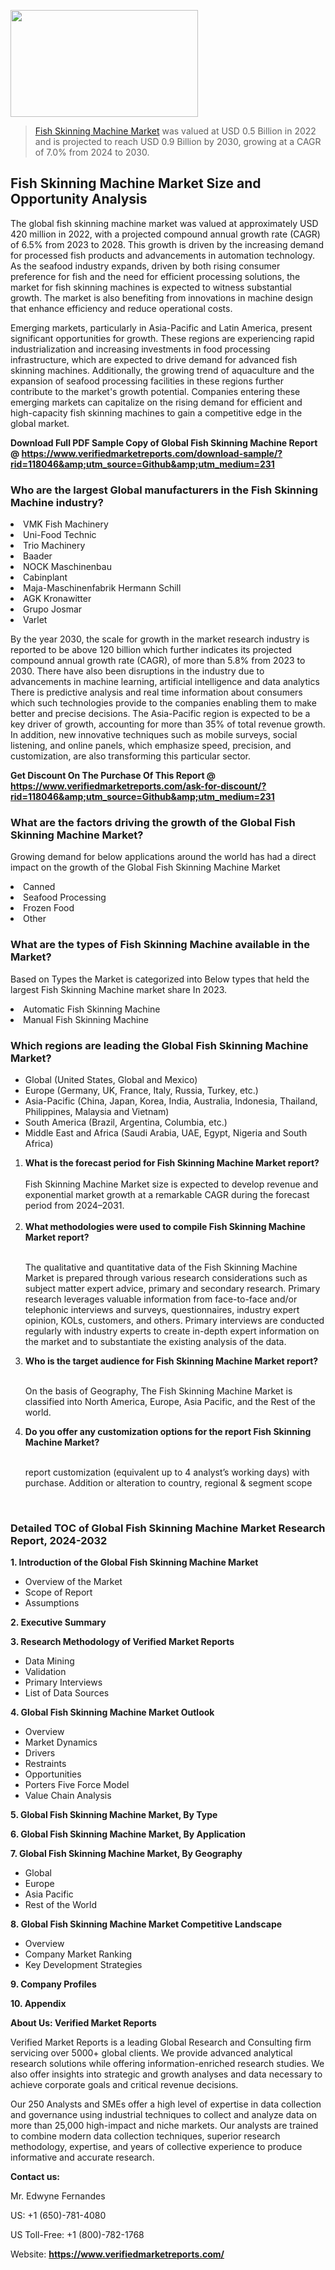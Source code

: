 <img src="https://ffe5etoiles.com/wp-content/uploads/2024/12/MST1-300x171.png" alt="" width="300" height="171" class="alignnone size-medium wp-image-20088" /><blockquote><p><p><a href="https://www.verifiedmarketreports.com/download-sample/?rid=118046&utm_source=Github&utm_medium=231" target="_blank">Fish Skinning Machine Market</a> was valued at USD 0.5 Billion in 2022 and is projected to reach USD 0.9 Billion by 2030, growing at a CAGR of 7.0% from 2024 to 2030.</p></blockquote><p><h2>Fish Skinning Machine Market Size and Opportunity Analysis</h2><p>The global fish skinning machine market was valued at approximately USD 420 million in 2022, with a projected compound annual growth rate (CAGR) of 6.5% from 2023 to 2028. This growth is driven by the increasing demand for processed fish products and advancements in automation technology. As the seafood industry expands, driven by both rising consumer preference for fish and the need for efficient processing solutions, the market for fish skinning machines is expected to witness substantial growth. The market is also benefiting from innovations in machine design that enhance efficiency and reduce operational costs.</p><p>Emerging markets, particularly in Asia-Pacific and Latin America, present significant opportunities for growth. These regions are experiencing rapid industrialization and increasing investments in food processing infrastructure, which are expected to drive demand for advanced fish skinning machines. Additionally, the growing trend of aquaculture and the expansion of seafood processing facilities in these regions further contribute to the market's growth potential. Companies entering these emerging markets can capitalize on the rising demand for efficient and high-capacity fish skinning machines to gain a competitive edge in the global market.</p></p><p class=""><strong>Download Full PDF Sample Copy of Global Fish Skinning Machine Report @ <a href="https://www.verifiedmarketreports.com/download-sample/?rid=118046&amp;utm_source=Github&amp;utm_medium=231" target="_blank">https://www.verifiedmarketreports.com/download-sample/?rid=118046&amp;utm_source=Github&amp;utm_medium=231</a></strong></p><h3 id="" class="">Who are the largest Global manufacturers in the Fish Skinning Machine industry?</h3><p><li>VMK Fish Machinery</li><li> Uni-Food Technic</li><li> Trio Machinery</li><li> Baader</li><li> NOCK Maschinenbau</li><li> Cabinplant</li><li> Maja-Maschinenfabrik Hermann Schill</li><li> AGK Kronawitter</li><li> Grupo Josmar</li><li> Varlet</li></p><div class=""><div class="" dir="" data-message-author-role="" data-message-id="" data-message-model-slug=""><div class=""><div class=""><div class=""><div class="" dir="" data-message-author-role="" data-message-id="" data-message-model-slug=""><div class=""><div class=""><p>By the year 2030, the scale for growth in the market research industry is reported to be above 120 billion which further indicates its projected compound annual growth rate (CAGR), of more than 5.8% from 2023 to 2030. There have also been disruptions in the industry due to advancements in machine learning, artificial intelligence and data analytics There is predictive analysis and real time information about consumers which such technologies provide to the companies enabling them to make better and precise decisions. The Asia-Pacific region is expected to be a key driver of growth, accounting for more than 35% of total revenue growth. In addition, new innovative techniques such as mobile surveys, social listening, and online panels, which emphasize speed, precision, and customization, are also transforming this particular sector.</p><p><strong>Get Discount On The Purchase Of This Report @&nbsp; <a href="https://www.verifiedmarketreports.com/ask-for-discount/?rid=118046&amp;utm_source=Github&amp;utm_medium=231" target="_blank">https://www.verifiedmarketreports.com/ask-for-discount/?rid=118046&amp;utm_source=Github&amp;utm_medium=231</a></strong></p></div></div></div></div></div></div></div></div><h3 id="" class="">What are the factors driving the growth of the Global Fish Skinning Machine Market?</h3><p id="" class="">Growing demand for below applications around the world has had a direct impact on the growth of the Global Fish Skinning Machine Market</p><p id="" class=""><li>Canned</li><li> Seafood Processing</li><li> Frozen Food</li><li> Other</li></p><h3 id="" class="">What are the types of Fish Skinning Machine available in the Market?</h3><p id="" class="">Based on Types the Market is categorized into Below types that held the largest Fish Skinning Machine market share In 2023.</p><p id="" class=""><li>Automatic Fish Skinning Machine</li><li> Manual Fish Skinning Machine</li></p><h3 id="" class="">Which regions are leading the Global Fish Skinning Machine Market?</h3><ul><li>Global (United States, Global and Mexico)</li><li>Europe (Germany, UK, France, Italy, Russia, Turkey, etc.)</li><li>Asia-Pacific (China, Japan, Korea, India, Australia, Indonesia, Thailand, Philippines, Malaysia and Vietnam)</li><li>South America (Brazil, Argentina, Columbia, etc.)</li><li>Middle East and Africa (Saudi Arabia, UAE, Egypt, Nigeria and South Africa)</li></ul><p><ol><li><strong>What is the forecast period for Fish Skinning Machine Market report?<br /></strong><br /><span data-sheets-root="1" data-sheets-value="{&quot;1&quot;:2,&quot;2&quot;:&quot;XXXX size is expected to develop revenue and exponential market growth at a remarkable CAGR during the forecast period from 2024&ndash;2030.&quot;}" data-sheets-userformat="{&quot;2&quot;:12674,&quot;4&quot;:{&quot;1&quot;:2,&quot;2&quot;:16776960},&quot;10&quot;:2,&quot;11&quot;:0,&quot;15&quot;:&quot;Arial&quot;,&quot;16&quot;:12}">Fish Skinning Machine Market size is expected to develop revenue and exponential market growth at a remarkable CAGR during the forecast period from 2024&ndash;2031.</span><br /><br /></li><li><strong>What methodologies were used to compile Fish Skinning Machine Market report?<br /><br /></strong><p>The qualitative and quantitative data of the&nbsp;Fish Skinning Machine Market is prepared through various research considerations such as subject matter expert advice, primary and secondary research. Primary research leverages valuable information from face-to-face and/or telephonic interviews and surveys, questionnaires, industry expert opinion, KOLs, customers, and others. Primary interviews are conducted regularly with industry experts to create in-depth expert information on the market and to substantiate the existing analysis of the data.&nbsp;</p></li><li><strong>Who is the target audience for Fish Skinning Machine Market report?<br /><br /></strong><p>On the basis of Geography, The&nbsp;Fish Skinning Machine Market is classified into North America, Europe, Asia Pacific, and the Rest of the world.</p></li><li><strong>Do you offer any customization options for the report Fish Skinning Machine Market?<br /><br /></strong><p>report customization (equivalent up to 4 analyst&rsquo;s working days) with purchase. Addition or alteration to country, regional &amp; segment scope</p><p>&nbsp;</p></li></ol></p><h3 id="" class="">Detailed TOC of Global Fish Skinning Machine Market Research Report, 2024-2032</h3><p id="" class=""><strong>1. Introduction of the Global Fish Skinning Machine Market</strong></p><ul><li>Overview of the Market</li><li>Scope of Report</li><li>Assumptions</li></ul><p id="" class=""><strong>2. Executive Summary</strong></p><p id="" class=""><strong>3. Research Methodology of&nbsp;Verified Market Reports</strong></p><ul><li>Data Mining</li><li>Validation</li><li>Primary Interviews</li><li>List of Data Sources</li></ul><p id="" class=""><strong>4. Global Fish Skinning Machine Market Outlook</strong></p><ul><li>Overview</li><li>Market Dynamics</li><li>Drivers</li><li>Restraints</li><li>Opportunities</li><li>Porters Five Force Model</li><li>Value Chain Analysis</li></ul><p id="" class=""><strong>5. Global Fish Skinning Machine Market, By&nbsp;Type</strong></p><p id="" class=""><strong>6. Global Fish Skinning Machine Market, By Application</strong></p><p id="" class=""><strong>7. Global Fish Skinning Machine Market, By Geography</strong></p><ul><li>Global</li><li>Europe</li><li>Asia Pacific</li><li>Rest of the World</li></ul><p id="" class=""><strong>8. Global Fish Skinning Machine Market Competitive Landscape</strong></p><ul><li>Overview</li><li>Company Market Ranking</li><li>Key Development Strategies</li></ul><p id="" class=""><strong>9. Company Profiles</strong></p><p id="" class=""><strong>10. Appendix</strong></p><p id="" class=""><strong>About Us: Verified Market Reports</strong></p><p id="" class="">Verified Market Reports is a leading Global Research and Consulting firm servicing over 5000+ global clients. We provide advanced analytical research solutions while offering information-enriched research studies. We also offer insights into strategic and growth analyses and data necessary to achieve corporate goals and critical revenue decisions.</p><p id="" class="">Our 250 Analysts and SMEs offer a high level of expertise in data collection and governance using industrial techniques to collect and analyze data on more than 25,000 high-impact and niche markets. Our analysts are trained to combine modern data collection techniques, superior research methodology, expertise, and years of collective experience to produce informative and accurate research.</p><p id="" class=""><strong>Contact us:</strong></p><p id="" class="">Mr. Edwyne Fernandes</p><p id="" class="">US: +1 (650)-781-4080</p><p id="" class="">US Toll-Free: +1 (800)-782-1768</p><p id="" class="">Website: <a target="" data-test-app-aware-link=""><strong>https://www.verifiedmarketreports.com/</strong></a></p>
